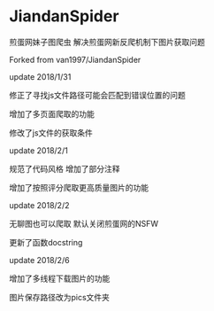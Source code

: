 # JiandanSpider
煎蛋网妹子图爬虫 解决煎蛋网新反爬机制下图片获取问题

Forked from van1997/JiandanSpider

update 2018/1/31

修正了寻找js文件路径可能会匹配到错误位置的问题

增加了多页面爬取的功能

修改了js文件的获取条件

update 2018/2/1

规范了代码风格 增加了部分注释

增加了按照评分爬取更高质量图片的功能

update 2018/2/2

无聊图也可以爬取 默认关闭煎蛋网的NSFW

更新了函数docstring

update 2018/2/6

增加了多线程下载图片的功能

图片保存路径改为pics文件夹